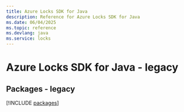 ```yaml
---
title: Azure Locks SDK for Java
description: Reference for Azure Locks SDK for Java
ms.date: 06/04/2025
ms.topic: reference
ms.devlang: java
ms.service: locks
---
```

# Azure Locks SDK for Java - legacy
## Packages - legacy
[!INCLUDE [packages](locks-index.md)]
